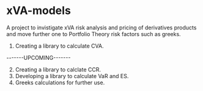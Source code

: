 # xVA-models
A project to invistigate xVA risk analysis and pricing of derivatives products and move further one to Portfolio Theory risk factors such as greeks.

1. Creating a library to calculate CVA.

-------UPCOMING-------

2. Creating a library to calclate CCR.
3. Developing a library to calculate VaR and ES.
4. Greeks calculations for further use.

